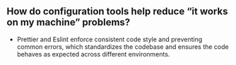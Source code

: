 ## How do configuration tools help reduce “it works on my machine” problems?

- Prettier and Eslint enforce consistent code style and preventing common errors, which standardizes the codebase and ensures the code behaves as expected across different environments.
